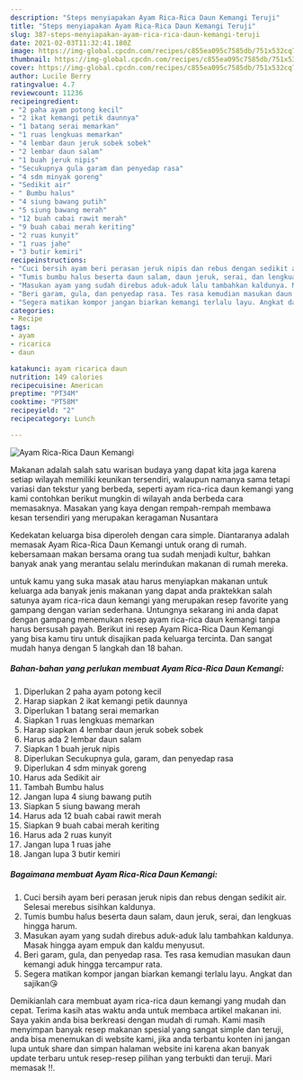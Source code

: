 ```yaml
---
description: "Steps menyiapakan Ayam Rica-Rica Daun Kemangi Teruji"
title: "Steps menyiapakan Ayam Rica-Rica Daun Kemangi Teruji"
slug: 387-steps-menyiapakan-ayam-rica-rica-daun-kemangi-teruji
date: 2021-02-03T11:32:41.180Z
image: https://img-global.cpcdn.com/recipes/c855ea095c7585db/751x532cq70/ayam-rica-rica-daun-kemangi-foto-resep-utama.jpg
thumbnail: https://img-global.cpcdn.com/recipes/c855ea095c7585db/751x532cq70/ayam-rica-rica-daun-kemangi-foto-resep-utama.jpg
cover: https://img-global.cpcdn.com/recipes/c855ea095c7585db/751x532cq70/ayam-rica-rica-daun-kemangi-foto-resep-utama.jpg
author: Lucile Berry
ratingvalue: 4.7
reviewcount: 11236
recipeingredient:
- "2 paha ayam potong kecil"
- "2 ikat kemangi petik daunnya"
- "1 batang serai memarkan"
- "1 ruas lengkuas memarkan"
- "4 lembar daun jeruk sobek sobek"
- "2 lembar daun salam"
- "1 buah jeruk nipis"
- "Secukupnya gula garam dan penyedap rasa"
- "4 sdm minyak goreng"
- "Sedikit air"
- " Bumbu halus"
- "4 siung bawang putih"
- "5 siung bawang merah"
- "12 buah cabai rawit merah"
- "9 buah cabai merah keriting"
- "2 ruas kunyit"
- "1 ruas jahe"
- "3 butir kemiri"
recipeinstructions:
- "Cuci bersih ayam beri perasan jeruk nipis dan rebus dengan sedikit air. Selesai merebus sisihkan kaldunya."
- "Tumis bumbu halus beserta daun salam, daun jeruk, serai, dan lengkuas hingga harum."
- "Masukan ayam yang sudah direbus aduk-aduk lalu tambahkan kaldunya. Masak hingga ayam empuk dan kaldu menyusut."
- "Beri garam, gula, dan penyedap rasa. Tes rasa kemudian masukan daun kemangi aduk hingga tercampur rata."
- "Segera matikan kompor jangan biarkan kemangi terlalu layu. Angkat dan sajikan😘"
categories:
- Recipe
tags:
- ayam
- ricarica
- daun

katakunci: ayam ricarica daun 
nutrition: 149 calories
recipecuisine: American
preptime: "PT34M"
cooktime: "PT58M"
recipeyield: "2"
recipecategory: Lunch

---
```



![Ayam Rica-Rica Daun Kemangi](https://img-global.cpcdn.com/recipes/c855ea095c7585db/751x532cq70/ayam-rica-rica-daun-kemangi-foto-resep-utama.jpg)

Makanan adalah salah satu warisan budaya yang dapat kita jaga karena setiap wilayah memiliki keunikan tersendiri, walaupun namanya sama tetapi variasi dan tekstur yang berbeda, seperti ayam rica-rica daun kemangi yang kami contohkan berikut mungkin di wilayah anda berbeda cara memasaknya. Masakan yang kaya dengan rempah-rempah membawa kesan tersendiri yang merupakan keragaman Nusantara



Kedekatan keluarga bisa diperoleh dengan cara simple. Diantaranya adalah memasak Ayam Rica-Rica Daun Kemangi untuk orang di rumah. kebersamaan makan bersama orang tua sudah menjadi kultur, bahkan banyak anak yang merantau selalu merindukan makanan di rumah mereka.

untuk kamu yang suka masak atau harus menyiapkan makanan untuk keluarga ada banyak jenis makanan yang dapat anda praktekkan salah satunya ayam rica-rica daun kemangi yang merupakan resep favorite yang gampang dengan varian sederhana. Untungnya sekarang ini anda dapat dengan gampang menemukan resep ayam rica-rica daun kemangi tanpa harus bersusah payah.
Berikut ini resep Ayam Rica-Rica Daun Kemangi yang bisa kamu tiru untuk disajikan pada keluarga tercinta. Dan sangat mudah hanya dengan 5 langkah dan 18 bahan.


<!--inarticleads1-->

##### Bahan-bahan yang perlukan membuat Ayam Rica-Rica Daun Kemangi:

1. Diperlukan 2 paha ayam potong kecil
1. Harap siapkan 2 ikat kemangi petik daunnya
1. Diperlukan 1 batang serai memarkan
1. Siapkan 1 ruas lengkuas memarkan
1. Harap siapkan 4 lembar daun jeruk sobek sobek
1. Harus ada 2 lembar daun salam
1. Siapkan 1 buah jeruk nipis
1. Diperlukan Secukupnya gula, garam, dan penyedap rasa
1. Diperlukan 4 sdm minyak goreng
1. Harus ada Sedikit air
1. Tambah  Bumbu halus
1. Jangan lupa 4 siung bawang putih
1. Siapkan 5 siung bawang merah
1. Harus ada 12 buah cabai rawit merah
1. Siapkan 9 buah cabai merah keriting
1. Harus ada 2 ruas kunyit
1. Jangan lupa 1 ruas jahe
1. Jangan lupa 3 butir kemiri




<!--inarticleads2-->

##### Bagaimana membuat  Ayam Rica-Rica Daun Kemangi:

1. Cuci bersih ayam beri perasan jeruk nipis dan rebus dengan sedikit air. Selesai merebus sisihkan kaldunya.
1. Tumis bumbu halus beserta daun salam, daun jeruk, serai, dan lengkuas hingga harum.
1. Masukan ayam yang sudah direbus aduk-aduk lalu tambahkan kaldunya. Masak hingga ayam empuk dan kaldu menyusut.
1. Beri garam, gula, dan penyedap rasa. Tes rasa kemudian masukan daun kemangi aduk hingga tercampur rata.
1. Segera matikan kompor jangan biarkan kemangi terlalu layu. Angkat dan sajikan😘




Demikianlah cara membuat ayam rica-rica daun kemangi yang mudah dan cepat. Terima kasih atas waktu anda untuk membaca artikel makanan ini. Saya yakin anda bisa berkreasi dengan mudah di rumah. Kami masih menyimpan banyak resep makanan spesial yang sangat simple dan teruji, anda bisa menemukan di website kami, jika anda terbantu konten ini jangan lupa untuk share dan simpan halaman website ini karena akan banyak update terbaru untuk resep-resep pilihan yang terbukti dan teruji. Mari memasak !!. 

